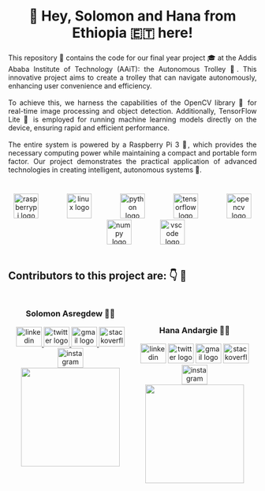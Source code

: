 <h1 align="center">👋 Hey, Solomon and Hana from Ethiopia 🇪🇹 here!</h1>

###

<p align="justify" >This repository 📂 contains the code for our final year project 🎓 at the Addis Ababa Institute of Technology (AAiT): the Autonomous Trolley 🛒. This innovative project aims to create a trolley that can navigate autonomously, enhancing user convenience and efficiency.<br><br>To achieve this, we harness the capabilities of the OpenCV library 📸 for real-time image processing and object detection. Additionally, TensorFlow Lite 🤖 is employed for running machine learning models directly on the device, ensuring rapid and efficient performance.<br><br>The entire system is powered by a Raspberry Pi 3 🍓, which provides the necessary computing power while maintaining a compact and portable form factor. Our project demonstrates the practical application of advanced technologies in creating intelligent, autonomous systems 🌟.</p>

###

<br clear="both">

<div align="center">
  <img src="https://cdn.jsdelivr.net/gh/devicons/devicon/icons/raspberrypi/raspberrypi-original.svg" height="50" alt="raspberrypi logo"  />
  <img width="50" />
  <img src="https://cdn.jsdelivr.net/gh/devicons/devicon/icons/linux/linux-original.svg" height="50" alt="linux logo"  />
  <img width="50" />
  <img src="https://cdn.jsdelivr.net/gh/devicons/devicon/icons/python/python-original.svg" height="50" alt="python logo"  />
  <img width="50" />
  <img src="https://cdn.jsdelivr.net/gh/devicons/devicon/icons/tensorflow/tensorflow-original.svg" height="50" alt="tensorflow logo"  />
  <img width="50" />
  <img src="https://cdn.jsdelivr.net/gh/devicons/devicon/icons/opencv/opencv-original.svg" height="50" alt="opencv logo"  />
  <img width="50" />
  <img src="https://cdn.jsdelivr.net/gh/devicons/devicon/icons/numpy/numpy-original.svg" height="50" alt="numpy logo"  />
  <img width="50" />
  <img src="https://cdn.jsdelivr.net/gh/devicons/devicon/icons/vscode/vscode-original.svg" height="50" alt="vscode logo"  />
</div>

<br />

###
  
<h2 align="left">Contributors to this project are: 👇 💼</h2>

###

<div style="display: flex; justify-content: space-around;">
<div>
<h3 align="center">Solomon Asregdew 👷‍♂️</h3>


<div align="center">
  <a href="https://www.linkedin.com/in/solomonasregdew" target="_blank">
    <img src="https://raw.githubusercontent.com/maurodesouza/profile-readme-generator/master/src/assets/icons/social/linkedin/default.svg" width="52" height="40" alt="linkedin logo"  />
  </a>
  <a href="https://twitter.com/SolomonAsregdew" target="_blank">
    <img src="https://raw.githubusercontent.com/maurodesouza/profile-readme-generator/master/src/assets/icons/social/twitter/default.svg" width="52" height="40" alt="twitter logo"  />
  </a>
  <a href="solomonasregdew1992@gmail.com" target="_blank">
    <img src="https://raw.githubusercontent.com/maurodesouza/profile-readme-generator/master/src/assets/icons/social/gmail/default.svg" width="52" height="40" alt="gmail logo"  />
  </a>
  <a href="https://stackoverflow.com/users/22800607/solomon-asregdew" target="_blank">
    <img src="https://raw.githubusercontent.com/maurodesouza/profile-readme-generator/master/src/assets/icons/social/stackoverflow/default.svg" width="52" height="40" alt="stackoverflow logo"  />
  </a>
  <a href="https://www.instagram.com/solomon_a_hailu" target="_blank">
    <img src="https://raw.githubusercontent.com/maurodesouza/profile-readme-generator/master/src/assets/icons/social/instagram/default.svg" width="52" height="40" alt="instagram logo"  />
  </a>
</div>

<div align="center">
  <img height="200" src="https://i.imgflip.com/65efzo.gif"  />
</div>
</div>

<div>

<br />
<br />

<h3 align="center">Hana Andargie 👷‍♀️</h3>

<div align="center">
  <img src="https://raw.githubusercontent.com/maurodesouza/profile-readme-generator/master/src/assets/icons/social/linkedin/default.svg" width="52" height="40" alt="linkedin logo"  />
  <img src="https://raw.githubusercontent.com/maurodesouza/profile-readme-generator/master/src/assets/icons/social/twitter/default.svg" width="52" height="40" alt="twitter logo"  />
  <img src="https://raw.githubusercontent.com/maurodesouza/profile-readme-generator/master/src/assets/icons/social/gmail/default.svg" width="52" height="40" alt="gmail logo"  />
  <img src="https://raw.githubusercontent.com/maurodesouza/profile-readme-generator/master/src/assets/icons/social/stackoverflow/default.svg" width="52" height="40" alt="stackoverflow logo"  />
  <img src="https://raw.githubusercontent.com/maurodesouza/profile-readme-generator/master/src/assets/icons/social/instagram/default.svg" width="52" height="40" alt="instagram logo"  />
</div>



<div align="center">
  <img height="200" src="https://i.imgflip.com/65efzo.gif"  />
</div>
</div>
</div>
